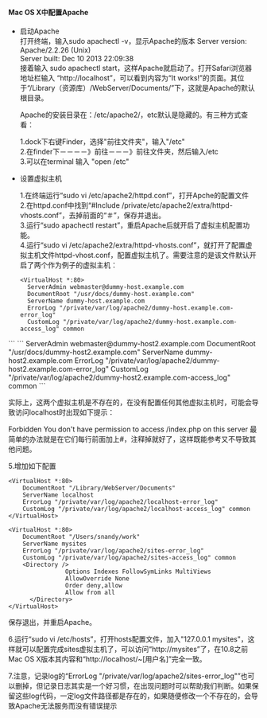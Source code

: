 #### Mac OS X中配置Apache
* 启动Apache <br/>
  打开终端，输入sudo apachectl -v，显示Apache的版本
  Server version: Apache/2.2.26 (Unix)<br/>
  Server built:   Dec 10 2013 22:09:38<br/>
  接着输入 sudo apachectl start，这样Apache就启动了。打开Safari浏览器地址栏输入 “http://localhost”，可以看到内容为“It works!”的页面。其位于“/Library（资源库）/WebServer/Documents/”下，这就是Apache的默认根目录。

  Apache的安装目录在：/etc/apache2/，etc默认是隐藏的。有三种方式查看：

  1.dock下右键Finder，选择"前往文件夹"，输入"/etc"<br/>
  2.在finder下－－－－》前往－－－》前往文件夹，然后输入/etc<br/>
  3.可以在terminal 输入 "open /etc"
* 设置虚拟主机
  
  1.在终端运行“sudo vi /etc/apache2/httpd.conf”，打开Apche的配置文件<br/>
  2.在httpd.conf中找到“#Include /private/etc/apache2/extra/httpd-vhosts.conf”，去掉前面的“＃”，保存并退出。<br/>
  3.运行“sudo apachectl restart”，重启Apache后就开启了虚拟主机配置功能。<br/>
  4.运行“sudo vi /etc/apache2/extra/httpd-vhosts.conf”，就打开了配置虚拟主机文件httpd-vhost.conf，配置虚拟主机了。需要注意的是该文件默认开启了两个作为例子的虚拟主机：
  
  ```
  <VirtualHost *:80>
    ServerAdmin webmaster@dummy-host.example.com
    DocumentRoot "/usr/docs/dummy-host.example.com"
    ServerName dummy-host.example.com
    ErrorLog "/private/var/log/apache2/dummy-host.example.com-error_log"
    CustomLog "/private/var/log/apache2/dummy-host.example.com-access_log" common
</VirtualHost>
 ```
 ```
<VirtualHost *:80>
    ServerAdmin webmaster@dummy-host2.example.com
    DocumentRoot "/usr/docs/dummy-host2.example.com"
    ServerName dummy-host2.example.com
    ErrorLog "/private/var/log/apache2/dummy-host2.example.com-error_log"
    CustomLog "/private/var/log/apache2/dummy-host2.example.com-access_log" common
</VirtualHost>
```

实际上，这两个虚拟主机是不存在的，在没有配置任何其他虚拟主机时，可能会导致访问localhost时出现如下提示：

Forbidden
You don't have permission to access /index.php on this server
最简单的办法就是在它们每行前面加上#，注释掉就好了，这样既能参考又不导致其他问题。

5.增加如下配置

```
<VirtualHost *:80>
    DocumentRoot "/Library/WebServer/Documents"
    ServerName localhost
    ErrorLog "/private/var/log/apache2/localhost-error_log"
    CustomLog "/private/var/log/apache2/localhost-access_log" common
</VirtualHost>
 ```
```
<VirtualHost *:80>
    DocumentRoot "/Users/snandy/work"
    ServerName mysites
    ErrorLog "/private/var/log/apache2/sites-error_log"
    CustomLog "/private/var/log/apache2/sites-access_log" common
    <Directory />
                Options Indexes FollowSymLinks MultiViews
                AllowOverride None
                Order deny,allow
                Allow from all
      </Directory>
</VirtualHost>
```
保存退出，并重启Apache。

6.运行“sudo vi /etc/hosts”，打开hosts配置文件，加入"127.0.0.1 mysites"，这样就可以配置完成sites虚拟主机了，可以访问“http://mysites”了，在10.8之前Mac OS X版本其内容和“http://localhost/~[用户名]”完全一致。

7.注意，记录log的“ErrorLog "/private/var/log/apache2/sites-error_log"”也可以删掉，但记录日志其实是一个好习惯，在出现问题时可以帮助我们判断。如果保留这些log代码，一定log文件路径都是存在的，如果随便修改一个不存在的，会导致Apache无法服务而没有错误提示

  
